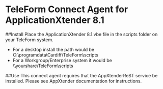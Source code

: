 # TeleForm Connect Agent for ApplicationXtender 8.1

##Install
Place the ApplicationXtender 8.1.vbe file in the scripts folder on your TeleForm system. 
* For a desktop install the path would be C:\programdata\Cardiff\TeleForm\scripts
* For a Workgroup/Enterprise system it would be \\\yourshare\TeleForm\scripts

##Use
This connect agent requires that the AppXtenderReST service be installed. Please see AppXtender documentation for instructions.

